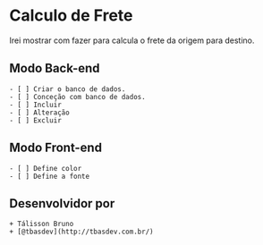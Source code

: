 # Calculo de Frete

Irei mostrar com fazer para calcula o frete da origem para destino.

## Modo Back-end

    - [ ] Criar o banco de dados. 
    - [ ] Conceção com banco de dados.
    - [ ] Incluir 
    - [ ] Alteração
    - [ ] Excluir

## Modo Front-end

    - [ ] Define color
    - [ ] Define a fonte

## Desenvolvidor por 

    + Tálisson Bruno
    + [@tbasdev](http://tbasdev.com.br/)